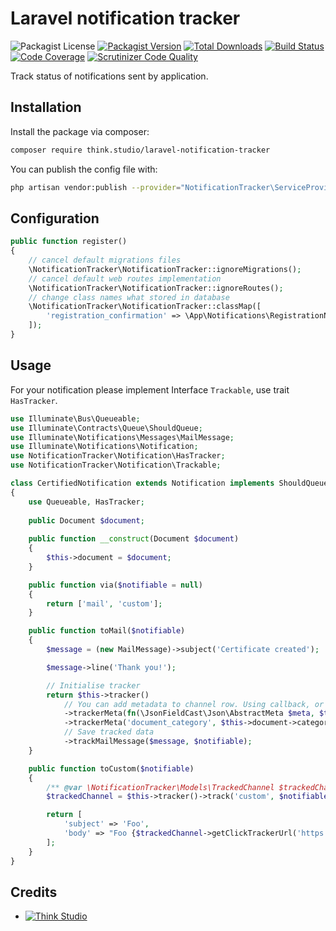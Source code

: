 # Laravel notification tracker

![Packagist License](https://img.shields.io/packagist/l/think.studio/laravel-notification-tracker?color=%234dc71f)
[![Packagist Version](https://img.shields.io/packagist/v/think.studio/laravel-notification-tracker)](https://packagist.org/packages/think.studio/laravel-notification-tracker)
[![Total Downloads](https://img.shields.io/packagist/dt/think.studio/laravel-notification-tracker)](https://packagist.org/packages/think.studio/laravel-notification-tracker)
[![Build Status](https://scrutinizer-ci.com/g/dev-think-one/laravel-notification-tracker/badges/build.png?b=main)](https://scrutinizer-ci.com/g/dev-think-one/laravel-notification-tracker/build-status/main)
[![Code Coverage](https://scrutinizer-ci.com/g/dev-think-one/laravel-notification-tracker/badges/coverage.png?b=main)](https://scrutinizer-ci.com/g/dev-think-one/laravel-notification-tracker/?branch=main)
[![Scrutinizer Code Quality](https://scrutinizer-ci.com/g/dev-think-one/laravel-notification-tracker/badges/quality-score.png?b=main)](https://scrutinizer-ci.com/g/dev-think-one/laravel-notification-tracker/?branch=main)

Track status of notifications sent by application.

## Installation

Install the package via composer:

```bash
composer require think.studio/laravel-notification-tracker
```

You can publish the config file with:

```bash
php artisan vendor:publish --provider="NotificationTracker\ServiceProvider" --tag="config"
```

## Configuration

```php
public function register()
{
    // cancel default migrations files
    \NotificationTracker\NotificationTracker::ignoreMigrations();
    // cancel default web routes implementation
    \NotificationTracker\NotificationTracker::ignoreRoutes();
    // change class names what stored in database
    \NotificationTracker\NotificationTracker::classMap([
        'registration_confirmation' => \App\Notifications\RegistrationNotification::class,
    ]);
}
```

## Usage

For your notification please implement Interface `Trackable`, use trait `HasTracker`. 

```php
use Illuminate\Bus\Queueable;
use Illuminate\Contracts\Queue\ShouldQueue;
use Illuminate\Notifications\Messages\MailMessage;
use Illuminate\Notifications\Notification;
use NotificationTracker\Notification\HasTracker;
use NotificationTracker\Notification\Trackable;

class CertifiedNotification extends Notification implements ShouldQueue, Trackable
{
    use Queueable, HasTracker;
    
    public Document $document;
    
    public function __construct(Document $document)
    {
        $this->document = $document;
    }

    public function via($notifiable = null)
    {
        return ['mail', 'custom'];
    }

    public function toMail($notifiable)
    {
        $message = (new MailMessage)->subject('Certificate created');

        $message->line('Thank you!');

        // Initialise tracker
        return $this->tracker()
            // You can add metadata to channel row. Using callback, or passing key->value
            ->trackerMeta(fn(\JsonFieldCast\Json\AbstractMeta $meta, $trackedChannel) => $meta->toMorph('document', $this->document))
            ->trackerMeta('document_category', $this->document->category?->name)
            // Save tracked data
            ->trackMailMessage($message, $notifiable);
    }

    public function toCustom($notifiable)
    {
        /** @var \NotificationTracker\Models\TrackedChannel $trackedChannel */
        $trackedChannel = $this->tracker()->track('custom', $notifiable);

        return [
            'subject' => 'Foo',
            'body' => "Foo {$trackedChannel->getClickTrackerUrl('https://test.com')} {$trackedChannel->getPixelImageHtml()}",
        ];
    }
}
```

## Credits

- [![Think Studio](https://yaroslawww.github.io/images/sponsors/packages/logo-think-studio.png)](https://think.studio/)
